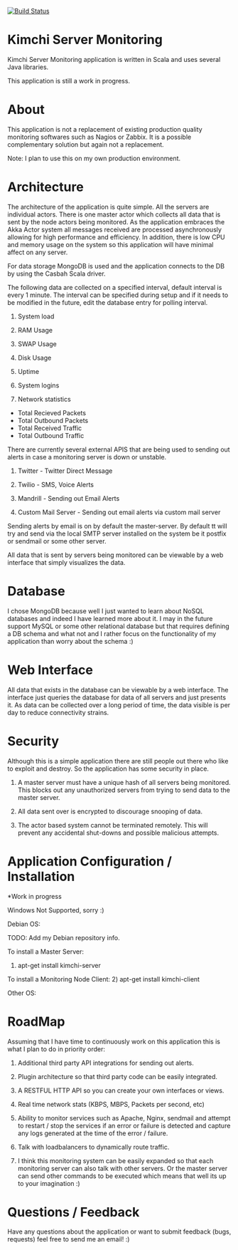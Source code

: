 [![Build Status](https://travis-ci.org/sbhark/kimchi.png)](https://travis-ci.org/sbhark/kimchi)

Kimchi Server Monitoring
==================

Kimchi Server Monitoring application is written in Scala and uses several Java libraries. 

This application is still a work in progress.

About 
==================
This application is not a replacement of existing production quality monitoring softwares such as Nagios or Zabbix. 
It is a possible complementary solution but again not a replacement. 

Note: I plan to use this on my own production environment.  

Architecture 
==================
The architecture of the application is quite simple. All the servers are individual actors. There is one master actor which
collects all data that is sent by the node actors being monitored. As the application embraces the Akka Actor system all 
messages received are processed asynchronously allowing for high performance and efficiency. In addition, there is low CPU and 
memory usage on the system so this application will have minimal affect on any server. 

For data storage MongoDB is used and the application connects to the DB by using the Casbah Scala driver. 

The following data are collected on a specified interval, default interval is every 1 minute. The interval can be specified 
during setup and if it needs to be modified in the future, edit the database entry for polling interval. 

1) System load 

2) RAM Usage

3) SWAP Usage

4) Disk Usage

5) Uptime

6) System logins 

7) Network statistics
  - Total Recieved Packets 
  - Total Outbound Packets
  - Total Received Traffic 
  - Total Outbound Traffic  

There are currently several external APIS that are being used to sending out alerts in case a monitoring server is down 
or unstable. 

1) Twitter - Twitter Direct Message

2) Twilio - SMS, Voice Alerts

3) Mandrill - Sending out Email Alerts

4) Custom Mail Server - Sending out email alerts via custom mail server

Sending alerts by email is on by default the master-server. By default tt will try and send via the local SMTP server installed on the 
system be it postfix or sendmail or some other server. 

All data that is sent by servers being monitored can be viewable by a web interface that simply visualizes the data. 

Database
==================
I chose MongoDB because well I just wanted to learn about NoSQL databases and indeed I have learned more about it. I may in the future 
support MySQL or some other relational database but that requires defining a DB schema and what not and I rather focus on the functionality of 
my application than worry about the schema :) 

Web Interface
==================
All data that exists in the database can be viewable by a web interface. The interface just queries the database for data 
of all servers and just presents it. As data can be collected over a long period of time, the data visible is per day to reduce 
connectivity strains. 

Security 
==================
Although this is a simple application there are still people out there who like to exploit and destroy. So the application 
has some security in place. 

1) A master server must have a unique hash of all servers being monitored. This blocks out any unauthorized servers from 
trying to send data to the master server.

2) All data sent over is encrypted to discourage snooping of data. 

3) The actor based system cannot be terminated remotely. This will prevent any accidental shut-downs and possible malicious 
attempts. 

Application Configuration / Installation 
===================
*Work in progress 

Windows Not Supported, sorry :) 

Debian OS: 

TODO: Add my Debian repository info.

To install a Master Server: 
1) apt-get install kimchi-server 

To install a Monitoring Node Client: 
2) apt-get install kimchi-client

Other OS: 

RoadMap
==================
Assuming that I have time to continuously work on this application this is what I plan to do in priority order: 

1) Additional third party API integrations for sending out alerts. 

2) Plugin architecture so that third party code can be easily integrated. 

3) A RESTFUL HTTP API so you can create your own interfaces or views. 

4) Real time network stats (KBPS, MBPS, Packets per second, etc)

5) Ability to monitor services such as Apache, Nginx, sendmail and attempt to restart / stop the services if an error or failure is 
detected and capture any logs generated at the time of the error / failure. 

6) Talk with loadbalancers to dynamically route traffic. 

7) I think this monitoring system can be easily expanded so that each monitoring server can also talk with other servers. Or the 
master server can send other commands to be executed which means that well its up to your imagination :)

Questions / Feedback 
==================
Have any questions about the application or want to submit feedback (bugs, requests) feel free to send me an email! :)
